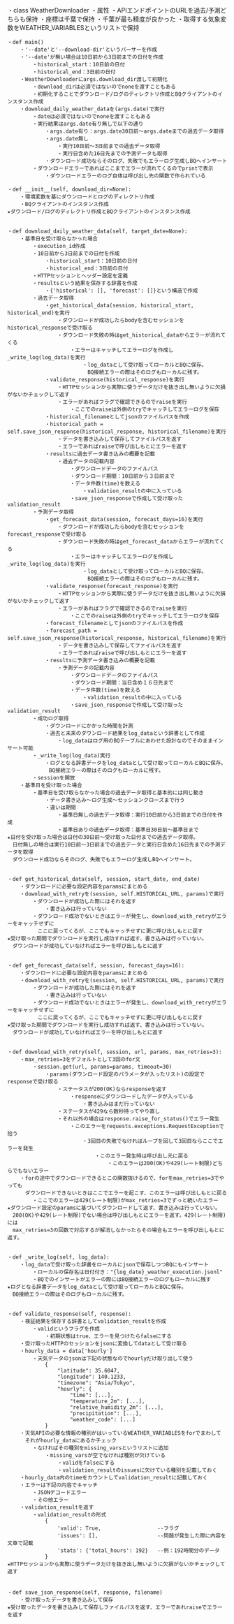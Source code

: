・class WeatherDownloader
    ・属性
        ・APIエンドポイントのURLを過去/予測どちらも保持
        ・座標は千葉で保持
            ・千葉が最も精度が良かった
        ・取得する気象変数をWEATHER_VARIABLESというリストで保持


    ・def main()
        ・'--date'と'--download-dir'というパーサーを作成
        ・'--date'が無い場合は10日前から3日前までの日付を作成
            ・historical_start：10日前の日付
            ・historical_end：3日前の日付
        ・WeatherDownloaderにargs.download_dir渡して初期化
            ・download_dirは必須ではないのでnoneを渡すこともある
            ・初期化することでダウンロード/ログのディレクトリ作成とBQクライアントのインスタンス作成
        ・download_daily_weather_dataを(args.date)で実行
            ・dateは必須ではないのでnoneを渡すこともある
            ・実行結果はargs.date有り無しで以下の通り
                ・args.date有り：args.date30日前～args.dateまでの過去データ取得
                ・args.date無し
                    ・実行10日前～3日前までの過去データ取得
                    ・実行日含めた16日先までの予測データも取得
                ・ダウンロード成功ならそのログ、失敗でもエラーログ生成しBQへインサート
            ・ダウンロードエラーであればここまでエラーが流れてくるのでprintで表示
                ・ダウンロードエラーのログ自体は呼び出し先の関数で作られている

    ・def __init__(self, download_dir=None):
        ・環境変数を基にダウンロードとログのディレクトリ作成
        ・BQクライアントのインスタンス作成
    ★ダウンロード/ログのディレクトリ作成とBQクライアントのインスタンス作成


    ・def download_daily_weather_data(self, target_date=None):
        ・基準日を受け取らなかった場合
            ・execution_id作成
            ・10日前から3日前までの日付を作成
                ・historical_start：10日前の日付
                ・historical_end：3日前の日付
            ・HTTPセッションとヘッダー設定を定義
            ・resultsという結果を保存する辞書を作成
                ・{'historical': [], 'forecast': []}という構造で作成
            ・過去データ取得
                ・get_historical_data(session, historical_start, historical_end)を実行
                    ・ダウンロードが成功したらbodyを含むセッションをhistorical_responseで受け取る
                    ・ダウンロード失敗の時はget_historical_dataからエラーが流れてくる
                        ・エラーはキャッチしてエラーログを作成し_write_log(log_data)を実行
                            ・log_dataとして受け取ってローカルとBQに保存。
                            　BQ接続エラーの際はそのログもローカルに残す。
                ・validate_response(historical_response)を実行
                    ・HTTPセッションから実際に使うデータだけを抜き出し無いように欠損がないかチェックして返す
                    ・エラーがあればフラグで確認できるのでraiseを実行
                        ・ここでのraiseは外側のtryでキャッチしてエラーログを保存
                ・historical_filenameとしてjsonのファイルパスを作成
                ・historical_path = self.save_json_response(historical_response, historical_filename)を実行
                    ・データを書き込みして保存してファイルパスを返す
                    ・エラーであればraiseで呼び出しもとにエラーを返す
                ・resultsに過去データ書き込みの概要を記載
                    ・過去データの記載内容
                        ・ダウンロードデータのファイルパス
                        ・ダウンロード期間：10日前から３日前まで
                        ・データ件数(time)を数える
                            ・validation_resultの中に入っている
                        ・save_json_responseで作成して受け取ったvalidation_result
            ・予測データ取得
                ・get_forecast_data(session, forecast_days=16)を実行
                    ・ダウンロードが成功したらbodyを含むセッションをforecast_responseで受け取る
                    ・ダウンロード失敗の時はget_forecast_dataからエラーが流れてくる
                        ・エラーはキャッチしてエラーログを作成し_write_log(log_data)を実行
                            ・log_dataとして受け取ってローカルとBQに保存。
                            　BQ接続エラーの際はそのログもローカルに残す。
                ・validate_response(forecast_response)を実行            
                    ・HTTPセッションから実際に使うデータだけを抜き出し無いように欠損がないかチェックして返す
                    ・エラーがあればフラグで確認できるのでraiseを実行
                        ・ここでのraiseは外側のtryでキャッチしてエラーログを保存           
                ・forecast_filenameとしてjsonのファイルパスを作成
                ・forecast_path = self.save_json_response(historical_response, historical_filename)を実行
                    ・データを書き込みして保存してファイルパスを返す
                    ・エラーであればraiseで呼び出しもとにエラーを返す
                ・resultsに予測データ書き込みの概要を記載
                    ・予測データの記載内容
                        ・ダウンロードデータのファイルパス
                        ・ダウンロード期間：当日含め１６日先まで
                        ・データ件数(time)を数える
                            ・validation_resultの中に入っている
                        ・save_json_responseで作成して受け取ったvalidation_result 
            ・成功ログ取得
                ・ダウンロードにかかった時間を計測
                ・過去と未来のダウンロード結果をlog_dataという辞書として作成
                    ・log_dataはログ用のBQテーブルにあわせた設計なのでそのままインサート可能
            ・_write_log(log_data)実行
                ・ログとなる辞書データをlog_dataとして受け取ってローカルとBQに保存。
    　          　BQ接続エラーの際はそのログもローカルに残す。
            ・sessionを開放
        ・基準日を受け取った場合
            ・基準日を受け取らなかった場合の過去データ取得と基本的には同じ動き
                ・データ書き込み～ログ生成～セッションクローズまで行う
                ・違いは期間
                    ・基準日無しの過去データ取得：実行10日前から3日前までの日付を作成
                    ・基準日ありの過去データ取得：基準日30日前～基準日まで
    ★日付を受け取った場合は日付の30日前～受け取った日付までの過去データ取得。
    　日付無しの場合は実行10日前～3日前までの過去データと実行日含めた16日先までの予測データを取得
    　ダウンロード成功ならそのログ、失敗でもエラーログ生成しBQへインサート。


    ・def get_historical_data(self, session, start_date, end_date)
        ・ダウンロードに必要な設定内容をparamsにまとめる
        ・download_with_retryを(session, self.HISTORICAL_URL, params)で実行
            ・ダウンロードが成功した際にはそれを返す
                ・書き込みは行っていない
            ・ダウンロード成功でないときはエラーが発生し、download_with_retryがエラーをキャッチせずに
            　ここに戻ってくるが、ここでもキャッチせずに更に呼び出しもとに戻す
    ★受け取った期間でダウンロードを実行し成功すれば返す、書き込みは行っていない。
    　ダウンロードが成功していなければエラーを呼び出しもとに返す


    ・def get_forecast_data(self, session, forecast_days=16):
        ・ダウンロードに必要な設定内容をparamsにまとめる
        ・download_with_retryを(session, self.HISTORICAL_URL, params)で実行
            ・ダウンロードが成功した際にはそれを返す
                ・書き込みは行っていない
            ・ダウンロード成功でないときはエラーが発生し、download_with_retryがエラーをキャッチせずに
            　ここに戻ってくるが、ここでもキャッチせずに更に呼び出しもとに戻す
    ★受け取った期間でダウンロードを実行し成功すれば返す、書き込みは行っていない。
    　ダウンロードが成功していなければエラーを呼び出しもとに返す


    ・def download_with_retry(self, session, url, params, max_retries=3):
        ・max_retries=3をデフォルトとして3回のfor文
            ・session.get(url, params=params, timeout=30)
                ・params(ダウンロード設定のパラメータが入ったリスト)の設定でresponseで受け取る
                    ・ステータスが200(OK)ならresponseを返す
                        ・responseにダウンロードしたデータが入っている
                            ・書き込みはまだ行っていない
                    ・ステータスが429なら数秒待ってやり直し
                    ・それ以外の場合はresponse.raise_for_status()でエラー発生
                        ・このエラーをrequests.exceptions.RequestExceptionで拾う
                            ・3回目の失敗でなければループを回して3回目ならここでエラーを発生
                                ・このエラー発生時は呼び出し元に戻る
                                    ・このエラーは200(OK)や429(レート制限)どちらでもないエラー
        ・forの途中でダウンロードできるとこの関数抜けるので、forをmax_retries=3でやっても
        　ダウンロードできないときはここでエラーを起こす、このエラーは呼び出しもとに戻る
            ・ここでのエラーは429(レート制限)がmax_retries=3でずっと続いたエラー
    ★ダウンロード設定のparamsに基づいてダウンロードして返す、書き込みは行っていない。
    　200(OK)や429(レート制限)でない場合は呼び出しもとにエラーを返す。429(レート制限)には
    　max_retries=3の回数で対応するが解消しなかったらその場合もエラーを呼び出しもとに返す。
                        

    ・def _write_log(self, log_data):
        ・log_dataで受け取った辞書をローカルにjsonで保存しつつBQにもインサート
            ・ローカルの保存名は日付付き："{log_date}_weather_execution.jsonl"
            ・BQでのインサートがエラーの際にはBQ接続エラーのログもローカルに残す
    ★ログとなる辞書データをlog_dataとして受け取ってローカルとBQに保存。
    　BQ接続エラーの際はそのログもローカルに残す。


    ・def validate_response(self, response):
        ・検証結果を保存する辞書としてvalidation_resultを作成
            ・validというフラグを作成
                ・初期状態はtrue、エラーを見つけたらfalseにする
        ・受け取ったHTTPのセッションをjsonに変換してdataとして受け取る
        ・hourly_data = data['hourly']
            ・天気データのjsonは下記の状態なのでhourlyだけ取り出して使う
                {
                    "latitude": 35.6047,
                    "longitude": 140.1233,
                    "timezone": "Asia/Tokyo",
                    "hourly": {
                        "time": [...],
                        "temperature_2m": [...],
                        "relative_humidity_2m": [...],
                        "precipitation": [...],
                        "weather_code": [...]
                }
        ・天気APIの必要な情報の種別がはいっているWEATHER_VARIABLESをforでまわして
        　それがhourly_dataにあるかチェック
            ・なければその種別をmissing_varsというリストに追加
                ・missing_varsが空でなければ種別が欠けている
                    ・validをfalseにする
                    ・validation_resultのissuesに欠けている種別を記載しておく
        ・hourly_data内のtimeをカウントしてvalidation_resultに記載しておく
        ・エラーは下記の内容でキャッチ
            ・JSONデコードエラー
            ・その他エラー
        ・validation_resultを返す
            ・validation_resultの形式
                {
                    'valid': True,                  --フラグ
                    'issues': [],                   --問題が発生した際に内容を文章で記載
                    'stats': {'total_hours': 192}   --例：192時間分のデータ
                }
    ★HTTPセッションから実際に使うデータだけを抜き出し無いように欠損がないかチェックして返す
    　

    ・def save_json_response(self, response, filename)
        ・受け取ったデータを書き込みして保存
    ★受け取ったデータを書き込みして保存しファイルパスを返す、エラーであれraiseでエラーを返す